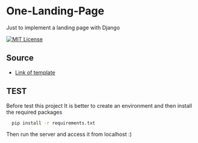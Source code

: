 # One-Landing-Page
 Just to implement a landing page with Django

[![MIT License](https://img.shields.io/badge/License-MIT-green.svg)](https://choosealicense.com/licenses/mit/)
## Source 

 - [Link of template](https://www.tooplate.com/view/2117-infinite-loop)
## TEST

Before test this project It is better to create an environment and then install the required packages
```bash
  pip install -r requirements.txt
```
Then run the server and access it from localhost :)
